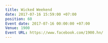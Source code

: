 ```yaml
---
title: Wicked Weekend
date: 2017-07-16 15:59:00 +07:00
position: 60
Event date: 2017-07-16 00:00:00 +07:00
Venue: 1900
Event URL: https://www.facebook.com/1900.hn/
---
```


